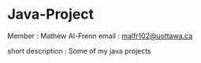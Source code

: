 # Java-Project

Member : Mathew Al-Frenn
email : malfr102@uottawa.ca

short description :
Some of my java projects
